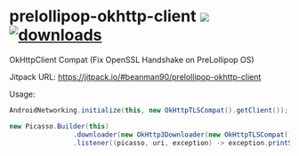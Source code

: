 # prelollipop-okhttp-client [![](https://jitpack.io/v/beanman90/prelollipop-okhttp-client.svg)](https://jitpack.io/#beanman90/prelollipop-okhttp-client) [![downloads](https://jitpack.io/v/beanman90/prelollipop-okhttp-client/month.svg)](https://jitpack.io/#beanman90/prelollipop-okhttp-client)

OkHttpClient Compat (Fix OpenSSL Handshake on PreLollipop OS)

Jitpack URL:
https://jitpack.io/#beanman90/prelollipop-okhttp-client

Usage:
```java
AndroidNetworking.initialize(this, new OkHttpTLSCompat().getClient());
```
```java
new Picasso.Builder(this)
                .downloader(new OkHttp3Downloader(new OkHttpTLSCompat().getClient()))
                .listener((picasso, uri, exception) -> exception.printStackTrace()).build();
```
